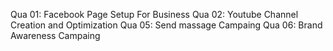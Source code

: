Qua 01: Facebook Page Setup For Business
Qua 02: Youtube Channel Creation and Optimization
Qua 05: Send massage Campaing
Qua 06: Brand Awareness Campaing
